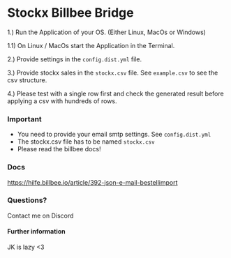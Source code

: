 # Stockx Billbee Bridge

1.) Run the Application of your OS. (Either Linux, MacOs or Windows)

1.1) On Linux / MacOs start the Application in the Terminal.

2.) Provide settings in the `config.dist.yml` file.

3.) Provide stockx sales in the `stockx.csv` file. See `example.csv` to see the csv structure.

4.) Please test with a single row first and check the generated result before applying a csv with hundreds of rows. 

### Important
* You need to provide your email smtp settings. See `config.dist.yml`
* The stockx.csv file has to be named `stockx.csv`
* Please read the billbee docs!

### Docs
https://hilfe.billbee.io/article/392-json-e-mail-bestellimport

### Questions?
Contact me on Discord

#### Further information
JK is lazy <3